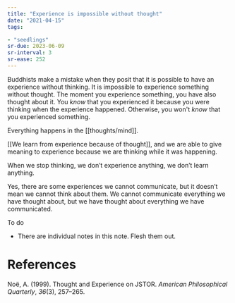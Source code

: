 ```yaml
---
title: "Experience is impossible without thought"
date: "2021-04-15"
tags:

- "seedlings"
sr-due: 2023-06-09
sr-interval: 3
sr-ease: 252
---
```


Buddhists make a mistake when they posit that it is possible to have an experience without thinking. It is impossible to experience something without thought. The moment you experience something, you have also thought about it. You *know* that you experienced it because you were thinking when the experience happened. Otherwise, you won't *know* that you experienced something.

Everything happens in the [[thoughts/mind]].

[[We learn from experience because of thought]], and we are able to give meaning to experience because we are thinking while it was happening.

When we stop thinking, we don’t experience anything, we don’t learn anything.

Yes, there are some experiences we cannot communicate, but it doesn’t mean we cannot think about them. We cannot communicate everything we have thought about, but we have thought about everything we have communicated.

To do

- There are individual notes in this note. Flesh them out.

# References

Noë, A. (1999). Thought and Experience on JSTOR. *American Philosophical Quarterly*, *36*(3), 257–265.

